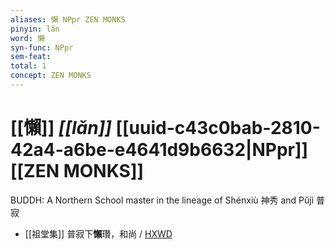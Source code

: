 ```yaml
---
aliases: 懶 NPpr ZEN MONKS
pinyin: lǎn
word: 懶
syn-func: NPpr
sem-feat: 
total: 1
concept: ZEN MONKS 
---
```

# [[懶]] *[[lǎn]]*  [[uuid-c43c0bab-2810-42a4-a6be-e4641d9b6632|NPpr]] [[ZEN MONKS]]
BUDDH: A Northern School master in the lineage of Shénxiù 神秀 and Pǔjì 普寂
 - [[祖堂集]] 普寂下**懶**瓚，和尚 / [HXWD](https://hxwd.org/textview.html?location=KR6q0002_Yan_003-1108a.32)